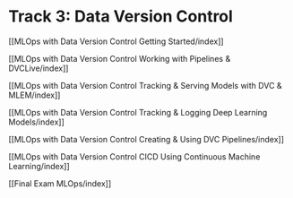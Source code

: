 # Track 3: Data Version Control

[[MLOps with Data Version Control Getting Started/index]]

[[MLOps with Data Version Control Working with Pipelines & DVCLive/index]]

[[MLOps with Data Version Control Tracking & Serving Models with DVC & MLEM/index]]

[[MLOps with Data Version Control Tracking & Logging Deep Learning Models/index]]

[[MLOps with Data Version Control Creating & Using DVC Pipelines/index]]

[[MLOps with Data Version Control CICD Using Continuous Machine Learning/index]]

[[Final Exam MLOps/index]]

